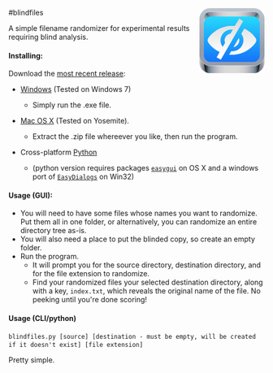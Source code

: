 #blindfiles <img style="float:right" src="blindfiles.png">

A simple filename randomizer for experimental results requiring blind analysis.

#### Installing:

Download the [most recent release]:
* [Windows][win32] (Tested on Windows 7)
  - Simply run the .exe file.

* [Mac OS X][osx] (Tested on Yosemite).
  - Extract the .zip file whereever you like, then run the program.

* Cross-platform [Python]  
  - (python version requires packages [`easygui`][easygui] on OS X and a windows port of [`EasyDialogs`][easydialogs] on Win32)

#### Usage (GUI):
* You will need to have some files whose names you want to randomize. Put them all in one folder, or alternatively, you can randomize an entire directory tree as-is.
* You will also need a place to put the blinded copy, so create an empty folder.
* Run the program.
  * It will prompt you for the source directory, destination directory, and for the file extension to randomize.
  * Find your randomized files your selected destination directory, along with a key, `index.txt`, which reveals the original name of the file. No peeking until you're done scoring!

#### Usage (CLI/python)
```
blindfiles.py [source] [destination - must be empty, will be created if it doesn't exist] [file extension]
```
Pretty simple.

[icon]: blindfiles.png
[most recent release]: https://github.com/jil24/blindfiles/releases

[osx]: https://github.com/jil24/blindfiles/releases/download/v0.1.0/blindfiles_osx_yosemite.zip
[win32]: https://github.com/jil24/blindfiles/releases/download/v0.1.0/blindfiles_win32.exe
[Python]: blindfiles.py?raw=True
[easygui]: http://easygui.sourceforge.net/
[easydialogs]: http://www.averdevelopment.com/python/EasyDialogs.html
